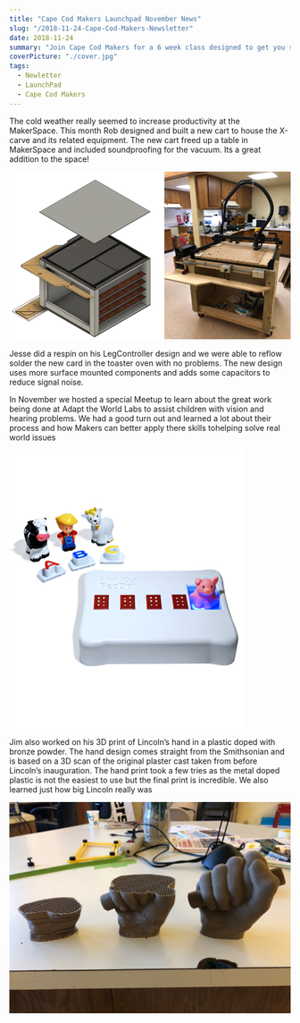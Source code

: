 ```yaml
---
title: "Cape Cod Makers Launchpad November News"
slug: "/2018-11-24-Cape-Cod-Makers-Newsletter"
date: 2018-11-24
summary: "Join Cape Cod Makers for a 6 week class designed to get you started making your own electronic gadgets using the mighty Arduino microprocessor."
coverPicture: "./cover.jpg"
tags:
  - Newletter
  - LaunchPad
  - Cape Cod Makers
---
```



The cold weather really seemed to increase productivity at the MakerSpace. This month Rob designed and built a new cart to house the X-carve and its related equipment. The new cart freed up a table in MakerSpace and included soundproofing for the vacuum. Its a great addition to the space!

![cart](./cart.png)



Jesse did a respin on his LegController design and we were able to reflow solder the new card in the toaster oven with no problems. The new design uses more surface mounted components and adds some capacitors to reduce signal noise.



In November we hosted a special Meetup to learn about the great work being done at Adapt the World Labs to assist children with vision and hearing problems. We had a good turn out and learned a lot about their process and how Makers can better apply there skills tohelping solve real world issues


![product](./product.jpg)


Jim also worked on his 3D print of Lincoln’s hand in a plastic doped with bronze powder. The hand design comes straight from the Smithsonian and is based on a 3D scan of the original plaster cast taken from before Lincoln’s inauguration. The hand print took a few tries as the metal doped plastic is not the easiest to use but the final print is incredible. We also learned just how big Lincoln really was


![hand](./hand.jpg)